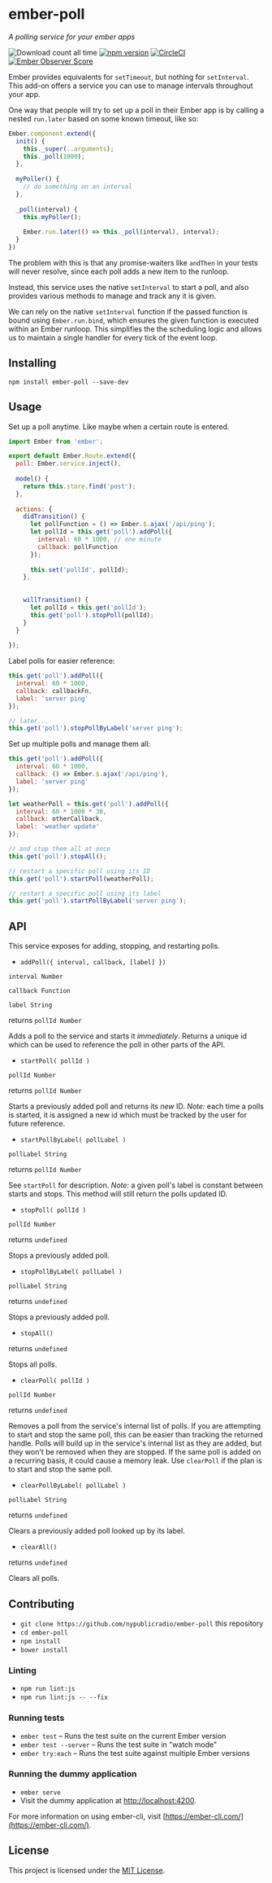 # ember-poll

*A polling service for your ember apps*

![Download count all time](https://img.shields.io/npm/dt/ember-poll.svg) [![npm version](https://badge.fury.io/js/ember-poll.svg)](http://badge.fury.io/js/ember-poll) [![CircleCI](https://circleci.com/gh/nypublicradio/ember-poll.svg?style=shield)](https://circleci.com/gh/nypublicradio/ember-poll/tree/master) [![Ember Observer Score](http://emberobserver.com/badges/ember-poll.svg)](http://emberobserver.com/addons/ember-poll)

Ember provides equivalents for `setTimeout`, but nothing for `setInterval`. This add-on offers a service you can use to manage intervals throughout your app.

One way that people will try to set up a poll in their Ember app is by calling a nested `run.later` based on some known timeout, like so:
```javascript
Ember.component.extend({
  init() {
    this._super(..arguments);
    this._poll(1000);
  },
  
  myPoller() {
    // do something on an interval
  },
  
  _poll(interval) {
    this.myPoller();
    
    Ember.run.later(() => this._poll(interval), interval);
  }
})
```

The problem with this is that any promise-waiters like `andThen` in your tests will never resolve, since each poll adds a new item to the runloop.

Instead, this service uses the native `setInterval` to start a poll, and also provides various methods to manage and track any it is given.

We can rely on the native `setInterval` function if the passed function is bound using `Ember.run.bind`, which ensures the given function is executed within an Ember runloop. This simplifies the the scheduling logic and allows us to maintain a single handler for every tick of the event loop.

## Installing

`npm install ember-poll --save-dev`

## Usage

Set up a poll anytime. Like maybe when a certain route is entered.
```javascript
import Ember from 'ember';

export default Ember.Route.extend({
  poll: Ember.service.inject(),
  
  model() {
    return this.store.find('post');
  },
  
  actions: {
    didTransition() {
      let pollFunction = () => Ember.$.ajax('/api/ping');
      let pollId = this.get('poll').addPoll({
        interval: 60 * 1000, // one minute
        callback: pollFunction
      });
      
      this.set('pollId', pollId);
    },
    
    
    willTransition() {
      let pollId = this.get('pollId');
      this.get('poll').stopPoll(pollId);
    }
  }
  
});
```

Label polls for easier reference:
```javascript
this.get('poll').addPoll({
  interval: 60 * 1000,
  callback: callbackFn,
  label: 'server ping'
});

// later...
this.get('poll').stopPollByLabel('server ping');
```

Set up multiple polls and manage them all:
```javascript
this.get('poll').addPoll({
  interval: 60 * 1000,
  callback: () => Ember.$.ajax('/api/ping'),
  label: 'server ping'
});

let weatherPoll = this.get('poll').addPoll({
  interval: 60 * 1000 * 30,
  callback: otherCallback,
  label: 'weather update'
});

// and stop them all at once
this.get('poll').stopAll();

// restart a specific poll using its ID
this.get('poll').startPoll(weatherPoll);

// restart a specific poll using its label
this.get('poll').startPollByLabel('server ping');
```

## API
This service exposes for adding, stopping, and restarting polls.

* `addPoll({ interval, callback, [label] })`

`interval Number`

`callback Function`

`label String`

returns `pollId Number`

Adds a poll to the service and starts it *immediately*. Returns a unique id which can be used to reference the poll in other parts of the API.

* `startPoll( pollId )`

`pollId Number`

returns `pollId Number`

Starts a previously added poll and returns its *new* ID. *Note:* each time a polls is started, it is assigned a new id which must be tracked by the user for future reference.

* `startPollByLabel( pollLabel )`

`pollLabel String`

returns `pollId Number`

See `startPoll` for description. *Note:* a given poll's label is constant between starts and stops. This method will still return the polls updated ID.

* `stopPoll( pollId )`

`pollId Number`

returns `undefined`

Stops a previously added poll.

* `stopPollByLabel( pollLabel )`

`pollLabel String`

returns `undefined`

Stops a previously added poll.

* `stopAll()`

returns `undefined`

Stops all polls.

* `clearPoll( pollId )`

`pollId Number`

returns `undefined`

Removes a poll from the service's internal list of polls. If you are attempting to start and stop the same poll, this can be easier than tracking the returned handle. Polls will build up in the service's internal list as they are added, but they won't be removed when they are stopped. If the same poll is added on a recurring basis, it could cause a memory leak. Use `clearPoll` if the plan is to start and stop the same poll.

* `clearPollByLabel( pollLabel )`

`pollLabel String`

returns `undefined`

Clears a previously added poll looked up by its label.

* `clearAll()`

returns `undefined`

Clears all polls.


## Contributing

* `git clone https://github.com/nypublicradio/ember-poll` this repository
* `cd ember-poll`
* `npm install`
* `bower install`

### Linting

* `npm run lint:js`
* `npm run lint:js -- --fix`

### Running tests

* `ember test` – Runs the test suite on the current Ember version
* `ember test --server` – Runs the test suite in "watch mode"
* `ember try:each` – Runs the test suite against multiple Ember versions

### Running the dummy application

* `ember serve`
* Visit the dummy application at [http://localhost:4200](http://localhost:4200).

For more information on using ember-cli, visit [https://ember-cli.com/](https://ember-cli.com/).

License
------------------------------------------------------------------------------

This project is licensed under the [MIT License](LICENSE.md).
